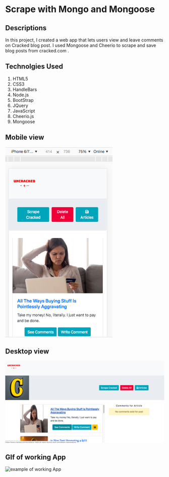 # Scrape with Mongo and Mongoose

## Descriptions

In this project, I created a web app that lets users view and leave comments on Cracked blog post. I used Mongoose and Cheerio to scrape and save blog posts from cracked.com .

## Technolgies Used

1. HTML5
2. CSS3
3. HandleBars
4. Node.js
5. BootStrap
6. JQuery
7. JavaScript
8. Cheerio.js
9. Mongoose

## Mobile view

![site on mobile view](./public/image/mobile-read.png)

## Desktop view

![site on mobile view](./public/image/desktop-read.png)

## GIf of working App

![example of working App](./public/image/scrape.gif)
